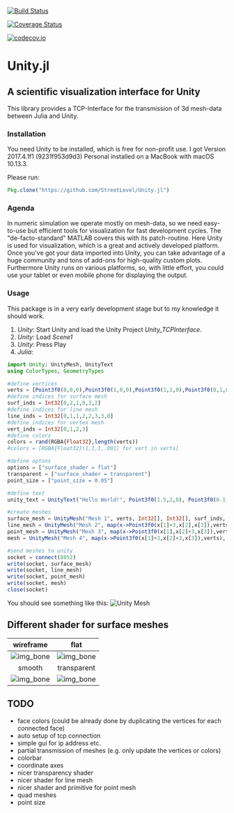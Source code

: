 [![Build Status](https://travis-ci.org/StreetLevel/Unity.jl.svg?branch=master)](https://travis-ci.org/StreetLevel/Unity.jl)

[![Coverage Status](https://coveralls.io/repos/StreetLevel/Unity.jl/badge.svg?branch=master&service=github)](https://coveralls.io/github/StreetLevel/Unity.jl?branch=master)

[![codecov.io](http://codecov.io/github/StreetLevel/Unity.jl/coverage.svg?branch=master)](http://codecov.io/github/StreetLevel/Unity.jl?branch=master)

# Unity.jl 
## A scientific visualization interface for Unity

This library provides a TCP-Interface for the transmission of 3d mesh-data between Julia and Unity. 


### Installation

You need Unity to be installed, which is free for non-profit use. I got Version 2017.4.1f1 (9231f953d9d3) Personal installed on a MacBook with macOS 10.13.3.

Please run:
```Julia
Pkg.clone("https://github.com/StreetLevel/Unity.jl")
```

### Agenda

In numeric simulation we operate mostly on mesh-data, so we need easy-to-use but efficient tools for visualization for fast development cycles. The "de-facto-standard" MATLAB covers this with its patch-routine. Here Unity is used for visualization, which is a great and actively developed platform. Once you've got your data imported into Unity, you can take advantage of a huge community and tons of add-ons for high-quality custom plots. Furthermore Unity runs on various platforms, so, with little effort, you could use your tablet or even mobile phone for displaying the output.

### Usage

This package is in a very early development stage but to my knowledge it should work.

1. *Unity:* Start Unity and load the Unity Project *Unity_TCPInterface*.
2. *Unity:* Load *Scene1*
3. *Unity:* Press Play
4. *Julia:* 
```Julia
import Unity: UnityMesh, UnityText
using ColorTypes, GeometryTypes

#define vertices
verts = [Point3f0(0,0,0),Point3f0(1,0,0),Point3f0(1,1,0),Point3f0(0,1,0)]
#define indices for surface mesh
surf_inds = Int32[0,2,1,0,3,2]
#define indices for line mesh
line_inds = Int32[0,1,1,2,2,3,3,0]
#define indices for vertex mesh
vert_inds = Int32[0,1,2,3]
#define colors
colors = rand(RGBA{Float32},length(verts))
#colors = [RGBA{Float32}(1,1,1,.001) for vert in verts]

#define optons
options = ["surface_shader = flat"]
transparent = ["surface_shader = transparent"]
point_size = ["point_size = 0.05"]

#define text
unity_text = UnityText("Hello World!", Point3f0(1.5,2,0), Point3f0(0.1,0.1,.15), Point3f0(1,1,1))

#create meshes
surface_mesh = UnityMesh("Mesh 1", verts, Int32[], Int32[], surf_inds, colors, options, UnityText[unity_text])
line_mesh = UnityMesh("Mesh 2", map(x->Point3f0(x[1]+3,x[2],x[3]),verts), Int32[], line_inds, Int32[], colors, String[])
point_mesh = UnityMesh("Mesh 3", map(x->Point3f0(x[1],x[2]+3,x[3]),verts), vert_inds, Int32[], Int32[], colors, point_size)
mesh = UnityMesh("Mesh 4", map(x->Point3f0(x[1]+3,x[2]+3,x[3]),verts), vert_inds, line_inds, surf_inds, colors, vcat(point_size,transparent))

#send meshes to unity
socket = connect(8052)
write(socket, surface_mesh)
write(socket, line_mesh)
write(socket, point_mesh)
write(socket, mesh)
close(socket)
```
You should see something like this:
![Unity Mesh](https://github.com/StreetLevel/Unity.jl/blob/master/images/meshes01.png "meshes01.png")

## Different shader for surface meshes

| wireframe                        | flat                         | 
| :------------------------------: |:----------------------------:| 
| ![img_bone][img_bone_wireframe]  | ![img_bone][img_bone_flat]   | 
|smooth                            |transparent                   |
|![img_bone][img_bone_smooth]      |![img_bone][img_bone_transparent]|

[img_bone_wireframe]: https://github.com/StreetLevel/Unity.jl/blob/master/images/bone_wireframe_shader.png "wireframe shader"
[img_bone_flat]: https://github.com/StreetLevel/Unity.jl/blob/master/images/bone_flat_shader.png "flat_shader"
[img_bone_smooth]: https://github.com/StreetLevel/Unity.jl/blob/master/images/bone_smooth_shader.png "smooth shader"
[img_bone_transparent]: https://github.com/StreetLevel/Unity.jl/blob/master/images/bone_transparent_shader.png "transparent shader"

## TODO

* face colors (could be already done by duplicating the vertices for each connected face)
* auto setup of tcp connection
* simple gui for ip address etc.
* partial transmission of meshes (e.g. only update the vertices or colors)
* colorbar
* coordinate axes
* nicer transparency shader
* nicer shader for line mesh
* nicer shader and primitive for point mesh
* quad meshes
* point size

